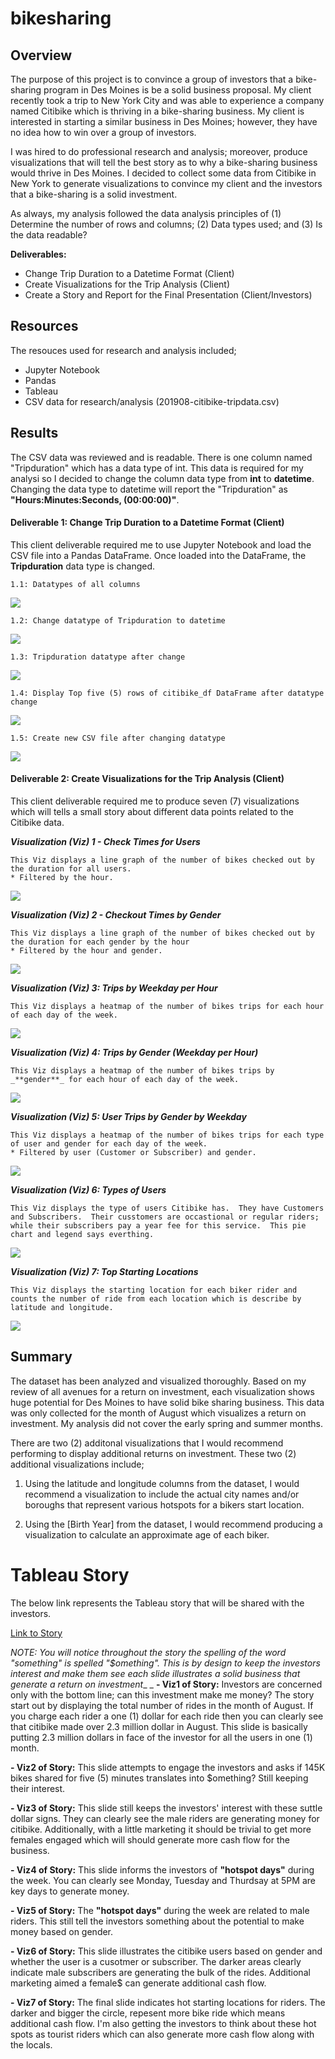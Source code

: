 # bikesharing


## Overview 
The purpose of this project is to convince a group of investors that a bike-sharing program in Des Moines is be a solid business proposal.  My client recently took a trip to New York City and was able to experience a company named Citibike which is thriving in a bike-sharing business.  My client is interested in starting a similar business in Des Moines; however, they have no idea how to win over a group of investors.  

I was hired to do professional research and analysis; moreover, produce visualizations that will tell the best story as to why a bike-sharing business would thrive in Des Moines.  I decided to collect some data from Citibike in New York to generate visualizations to convince my client and the investors that a bike-sharing is a solid investment.

As always, my analysis followed the data analysis principles of (1) Determine the number of rows and columns; (2) Data types used; and (3) Is the data readable?

__Deliverables:__
- Change Trip Duration to a Datetime Format (Client)
- Create Visualizations for the Trip Analysis (Client)
- Create a Story and Report for the Final Presentation (Client/Investors)


## Resources
The resouces used for research and analysis included;
- Jupyter Notebook
- Pandas
- Tableau
- CSV data for research/analysis (201908-citibike-tripdata.csv)


## Results
The CSV data was reviewed and is readable.  There is one column named "Tripduration" which has a data type of int.  This data is required for my analysi so I decided to change the column data type from __int__ to __datetime__.  Changing the data type to datetime will report the "Tripduration" as __"Hours:Minutes:Seconds, (00:00:00)"__.


#### Deliverable 1: Change Trip Duration to a Datetime Format (Client)

This client deliverable required me to use Jupyter Notebook and load the CSV file into a Pandas DataFrame.  Once loaded into the DataFrame, the __Tripduration__ data type is changed.
    
    
    1.1: Datatypes of all columns
    
   ![](https://github.com/SheaButta/bikesharing/blob/main/images/citibike_df_dtypes.PNG)


    1.2: Change datatype of Tripduration to datetime
    
   ![](https://github.com/SheaButta/bikesharing/blob/main/images/citibike_df_datatypechange.PNG)
    

    1.3: Tripduration datatype after change
    
   ![](https://github.com/SheaButta/bikesharing/blob/main/images/citibike_df_dtypes_AfterUpdate.PNG)


    1.4: Display Top five (5) rows of citibike_df DataFrame after datatype change
    
   ![](https://github.com/SheaButta/bikesharing/blob/main/images/citibike_df_update.PNG)


    1.5: Create new CSV file after changing datatype
    
   ![](https://github.com/SheaButta/bikesharing/blob/main/images/citibike_df_WriteNewCSV.PNG)
    

#### Deliverable 2: Create Visualizations for the Trip Analysis (Client)

This client deliverable required me to produce seven (7) visualizations which will tells a small story about different data points related to the Citibike data.


_**Visualization (Viz) 1 - Check Times for Users**_

    This Viz displays a line graph of the number of bikes checked out by the duration for all users.  
    * Filtered by the hour.

   ![](https://github.com/SheaButta/bikesharing/blob/main/images/Viz1.PNG)


_**Visualization (Viz) 2 - Checkout Times by Gender**_

    This Viz displays a line graph of the number of bikes checked out by the duration for each gender by the hour 
    * Filtered by the hour and gender.

   ![](https://github.com/SheaButta/bikesharing/blob/main/images/Viz2.PNG)


 _**Visualization (Viz) 3: Trips by Weekday per Hour**_
 
    This Viz displays a heatmap of the number of bikes trips for each hour of each day of the week.

   ![](https://github.com/SheaButta/bikesharing/blob/main/images/Viz3.PNG)
    

_**Visualization (Viz) 4: Trips by Gender (Weekday per Hour)**_
 
    This Viz displays a heatmap of the number of bikes trips by _**gender**_ for each hour of each day of the week.

   ![](https://github.com/SheaButta/bikesharing/blob/main/images/Viz4.PNG)
    

_**Visualization (Viz) 5: User Trips by Gender by Weekday**_
 
    This Viz displays a heatmap of the number of bikes trips for each type of user and gender for each day of the week.  
    * Filtered by user (Customer or Subscriber) and gender.

   ![](https://github.com/SheaButta/bikesharing/blob/main/images/Viz5.PNG)


_**Visualization (Viz) 6: Types of Users**_
 
    This Viz displays the type of users Citibike has.  They have Customers and Subscribers.  Their cusstomers are occastional or regular riders; while their subscribers pay a year fee for this service.  This pie chart and legend says everthing.

   ![](https://github.com/SheaButta/bikesharing/blob/main/images/Viz6.PNG)


_**Visualization (Viz) 7: Top Starting Locations**_
 
    This Viz displays the starting location for each biker rider and counts the number of ride from each location which is describe by latitude and longitude.
    
   ![](https://github.com/SheaButta/bikesharing/blob/main/images/Viz7.PNG)


## Summary
The dataset has been analyzed and visualized thoroughly.  Based on my review of all avenues for a return on investment, each visualization shows huge potential for Des Moines to have solid bike sharing business.  This data was only collected for the month of August which visualizes a return on investment.  My analysis did not cover the early spring and summer months.

There are two (2) additonal visualizations that I would recommend performing to display additional returns on investment.  These two (2) additional visualizations include;

1. Using the latitude and longitude columns from the dataset, I would recommend a visualization to include the actual city names and/or boroughs that represent various hotspots     for a bikers start location.
    
2. Using the [Birth Year] from the dataset, I would recommend producing a visualization to calculate an approximate age of each biker.


# Tableau Story

The below link represents the Tableau story that will be shared with the investors.  

[Link to Story](https://public.tableau.com/app/profile/shea.t.walker/viz/bike-sharing_16440970941270/bike-sharing?publish=yes)

___NOTE: You will notice throughout the story the spelling of the word "_something_" is spelled "_$omething_".  This is by design to keep the investors interest and make them see each slide illustrates a solid business that generate a return on investment__
_
__- Viz1 of Story:__ Investors are concerned only with the bottom line; can this investment make me money?  The story start out by displaying the total number of rides in the month of August.  If you charge each rider a one (1) dollar for each ride then you can clearly see that citibike made over 2.3 million dollar in August.  This slide is basically putting 2.3 million dollars in face of the investor for all the users in one (1) month.

__- Viz2 of Story:__ This slide attempts to engage the investors and asks if 145K bikes shared for five (5) minutes translates into $omething?  Still keeping their interest.

__- Viz3 of Story:__ This slide still keeps the investors' interest with these suttle dollar signs. They can clearly see the male riders are generating money for citibike.  Additionally, with a little marketing it should be trivial to get more females engaged which will should generate more cash flow for the business.

__- Viz4 of Story:__ This slide informs the investors of __"hotspot days"__ during the week.  You can clearly see Monday, Tuesday and Thurdsay at 5PM are key days to generate money.

__- Viz5 of Story:__ The __"hotspot days"__ during the week are related to male riders.  This still tell the investors something about the potential to make money based on gender.

__- Viz6 of Story:__ This slide illustrates the citibike users based on gender and whether the user is a cusotmer or subscriber.  The darker areas clearly indicate male subscribers are generating the bulk of the rides.  Additional marketing aimed a female$ can generate additional cash flow.

__- Viz7 of Story:__ The final slide indicates hot starting locations for riders.  The darker and bigger the circle, repesent more bike ride which means additional cash flow.  I'm also getting the investors to think about these hot spots as tourist riders which can also generate more cash flow along with the locals.










